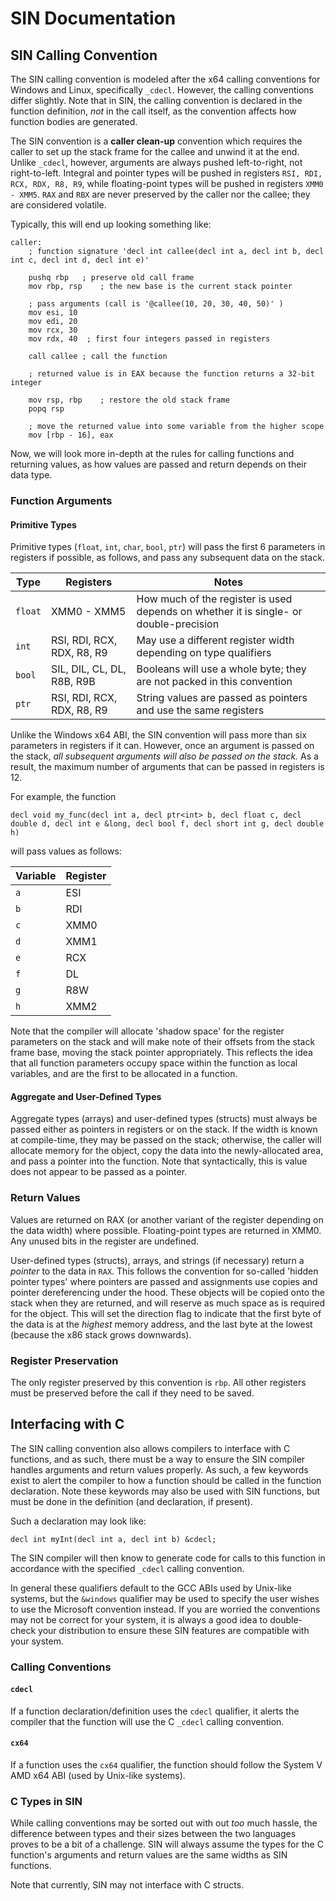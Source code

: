 # SIN Documentation
## SIN Calling Convention

The SIN calling convention is modeled after the x64 calling conventions for Windows and Linux, specifically `_cdecl`. However, the calling conventions differ slightly. Note that in SIN, the calling convention is declared in the function definition, _not_ in the call itself, as the convention affects how function bodies are generated.

The SIN convention is a **caller clean-up** convention which requires the caller to set up the stack frame for the callee and unwind it at the end. Unlike `_cdecl`, however, arguments are always pushed left-to-right, not right-to-left. Integral and pointer types will be pushed in registers `RSI, RDI, RCX, RDX, R8, R9`, while floating-point types will be pushed in registers `XMM0 - XMM5`. `RAX` and `RBX` are never preserved by the caller nor the callee; they are considered volatile.

Typically, this will end up looking something like:

    caller:
        ; function signature 'decl int callee(decl int a, decl int b, decl int c, decl int d, decl int e)'

        pushq rbp   ; preserve old call frame
        mov rbp, rsp    ; the new base is the current stack pointer

        ; pass arguments (call is '@callee(10, 20, 30, 40, 50)' )
        mov esi, 10
        mov edi, 20
        mov rcx, 30
        mov rdx, 40  ; first four integers passed in registers

        call callee ; call the function

        ; returned value is in EAX because the function returns a 32-bit integer

        mov rsp, rbp    ; restore the old stack frame
        popq rsp

        ; move the returned value into some variable from the higher scope
        mov [rbp - 16], eax

Now, we will look more in-depth at the rules for calling functions and returning values, as how values are passed and return depends on their data type.

### Function Arguments

#### Primitive Types
Primitive types (`float`, `int`, `char`, `bool`, `ptr`) will pass the first 6 parameters in registers if possible, as follows, and pass any subsequent data on the stack.

|   Type    |   Registers   |   Notes   |
| --------- | ------------- | --------- |
| `float` | XMM0 - XMM5 | How much of the register is used depends on whether it is single- or double-precision |
| `int` | RSI, RDI, RCX, RDX, R8, R9 | May use a different register width depending on type qualifiers |
| `bool` | SIL, DIL, CL, DL, R8B, R9B | Booleans will use a whole byte; they are not packed in this convention |
| `ptr` | RSI, RDI, RCX, RDX, R8, R9 | String values are passed as pointers and use the same registers |

Unlike the Windows x64 ABI, the SIN convention will pass more than six parameters in registers if it can. However, once an argument is passed on the stack, *all subsequent arguments will also be passed on the stack.* As a result, the maximum number of arguments that can be passed in registers is 12.

For example, the function

    decl void my_func(decl int a, decl ptr<int> b, decl float c, decl double d, decl int e &long, decl bool f, decl short int g, decl double h)

will pass values as follows:

| Variable | Register |
| -------- | -------- |
| `a` | ESI |
| `b` | RDI |
| `c` | XMM0 |
| `d` | XMM1 |
| `e` | RCX |
| `f` | DL |
| `g` | R8W |
| `h` | XMM2 |

Note that the compiler will allocate 'shadow space' for the register parameters on the stack and will make note of their offsets from the stack frame base, moving the stack pointer appropriately. This reflects the idea that all function parameters occupy space within the function as local variables, and are the first to be allocated in a function.

#### Aggregate and User-Defined Types
Aggregate types (arrays) and user-defined types (structs) must always be passed either as pointers in registers or on the stack. If the width is known at compile-time, they may be passed on the stack; otherwise, the caller will allocate memory for the object, copy the data into the newly-allocated area, and pass a pointer into the function. Note that syntactically, this is value does not appear to be passed as a pointer.

### Return Values
Values are returned on RAX (or another variant of the register depending on the data width) where possible. Floating-point types are returned in XMM0. Any unused bits in the register are undefined.

User-defined types (structs), arrays, and strings (if necessary) return a *pointer* to the data in `RAX`. This follows the convention for so-called 'hidden pointer types' where pointers are passed and assignments use copies and pointer dereferencing under the hood. These objects will be copied onto the stack when they are returned, and will reserve as much space as is required for the object. This will set the direction flag to indicate that the first byte of the data is at the *highest* memory address, and the last byte at the lowest (because the x86 stack grows downwards).

### Register Preservation
The only register preserved by this convention is `rbp`. All other registers must be preserved before the call if they need to be saved.

## Interfacing with C
The SIN calling convention also allows compilers to interface with C functions, and as such, there must be a way to ensure the SIN compiler handles arguments and return values properly. As such, a few keywords exist to alert the compiler to how a function should be called in the function declaration. Note these keywords may also be used with SIN functions, but must be done in the definition (and declaration, if present).

Such a declaration may look like:

    decl int myInt(decl int a, decl int b) &cdecl;

The SIN compiler will then know to generate code for calls to this function in accordance with the specified `_cdecl` calling convention.

In general these qualifiers default to the GCC ABIs used by Unix-like systems, but the `&windows` qualifier may be used to specify the user wishes to use the Microsoft convention instead. If you are worried the conventions may not be correct for your system, it is always a good idea to double-check your distribution to ensure these SIN features are compatible with your system.

### Calling Conventions

#### ```cdecl```
If a function declaration/definition uses the `cdecl` qualifier, it alerts the compiler that the function will use the C `_cdecl` calling convention.

#### ```cx64```
If a function uses the `cx64` qualifier, the function should follow the System V AMD x64 ABI (used by Unix-like systems).

### C Types in SIN
While calling conventions may be sorted out with out *too* much hassle, the difference between types and their sizes between the two languages proves to be a bit of a challenge. SIN will always assume the types for the C function's arguments and return values are the same widths as SIN functions.

Note that currently, SIN may not interface with C structs.

